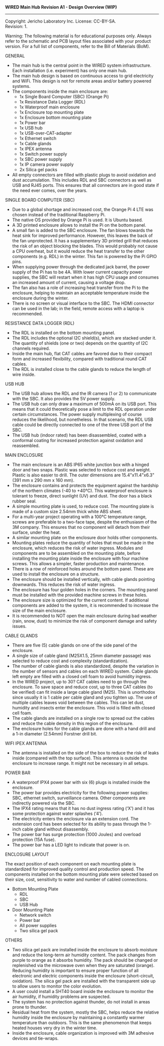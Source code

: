 **WIRED Main Hub Revision A1 - Design Overview (WIP)**  
***********
Copyright: Jericho Laboratory Inc. License: CC-BY-SA.  
Revision: 1.  

Warning: The following material is for educational purposes only. Always refer to the schematic and PCB layout files associated with your product version. For a full list of components, refer to the Bill of Materials (BoM).

GENERAL

- The main hub is the central point in the WIRED system infrastructure. Each installation (i.e. experiment) has only one main hub.
- The main hub design is based on continuous access to grid electricity and WiFi. This design is not for remote areas and/or battery powered systems.
- The components inside the main enclosure are:
  - 1x Single Board Computer (SBC) (Orange Pi)
  - 1x Resistance Data Logger (RDL)
  - 1x Waterproof main enclosure
  - 1x Enclosure top mounting plate
  - 1x Enclosure bottom mounting plate
  - 1x Power bar
  - 1x USB hub
  - 1x USB-over-CAT-adapter
  - 1x Ethernet switch
  - 1x Cable glands
  - 1x IPEX antenna
  - 1x Switch power supply
  - 1x SBC power supply
  - 1x IP camera power supply
  - 2x Silica gel packs
- All empty connectors are filled with plastic plugs to avoid oxidation and dust accumulation. This includes RDL and SBC connectors as well as USB and RJ45 ports. This ensures that all connectors are in good state if the need ever comes, over the years.

SINGLE BOARD COMPUTER (SBC)

- Due to a global shortage and increased cost, the Orange Pi 4 LTE was chosen instead of the traditional Raspberry Pi.
- The native OS provided by Orange Pi is used. It is Ubuntu based.
- A 3D printed enclosure allows to install the Pi on the bottom panel.
- A small fan is added to the SBC enclosure. The fan blows towards the heat sink for improved performance. However, this leaves the back of the fan unprotected. It has a supplementary 3D printed grill that reduces the risk of an object blocking the blades. This would probably not cause a CPU overheat, but it would reduce the heat transfer to the other components (e.g. RDL) in the winter. This fan is powered by the Pi GPIO pins.
- When supplying power through the dedicated jack barrel, the power supply of the Pi has to be 4A. With lower current capacity power supplies, the SBC will restart when it has high CPU usage and consumes an increased amount of current, causing a voltage drop.
- The fan also has a role of increasing heat transfer from the Pi to the enclosure, helping to maintain an acceptable temperature inside the enclosure during the winter.
- There is no screen or visual interface to the SBC. The HDMI connector can be used in the lab; in the field, remote access with a laptop is recommended.

RESISTANCE DATA LOGGER (RDL)

- The RDL is installed on the bottom mounting panel.
- The RDL includes the optional I2C shield(s), which are stacked under it. The quantity of shields (one or two) depends on the quantity of I2C channels required.
- Inside the main hub, flat CAT cables are favored due to their compact form and increased flexibility, compared with traditional round CAT cables.
- The RDL is installed close to the cable glands to reduce the length of wire inside.

USB HUB

- The USB hub allows the RDL and the IR camera (1 or 2) to communicate with the SBC. It also provides the 5V power supply.
- The USB hub can only draw a maximum of 500mA on its USB port. This means that it could theoretically pose a limit to the RDL operation under certain circumstances. The power supply multiplexing of course reduces the likelihood, but nonetheless. In that scenario, the RDL USB cable could be directly connected to one of the three USB port of the SBC.
- The USB hub (indoor rated) has been disassembled, coated with a conformal coating for increased protection against oxidation and reassembled.

MAIN ENCLOSURE

- The main enclosure is an ABS IP65 white junction box with a hinged door and two snaps. Plastic was selected to reduce cost and weight. Plastic is also easier to drill. The outer dimensions are 15.4"x11.4"x6.3" (391 mm x 290 mm x 160 mm).
- The enclosure contains and protects the equipment against the hardship of the northern climates (-40 to +40°C). This waterproof enclosure is tolerant to freeze, direct sunlight (UV) and dust. The door has a black rubber seal.
- A simple mounting plate is used, to reduce cost. The mounting plate is made of a custom size 2.54mm thick white ABS sheet.
- For a multi-year project operating with a 100°C temperature range, screws are preferable to a two-face tape, despite the enthusiasm of the 3M company. This ensures that no component will detach from their surface, under the heat.
- A similar mounting plate on the enclosure door holds other components.
- Mounting plates reduce the quantity of holes that must be made in the enclosure, which reduces the risk of water ingress. Modules and components are to be assembled on the mounting plate, before installing the mounting plate inside the enclosure with four machine screws. This allows a simpler, faster production and maintenance.
- There is a row of reinforced holes around the bottom panel. These are used to install the enclosure on a structure.
- The enclosure should be installed vertically, with cable glands pointing downwards. This reduces the risk of water ingress.
- The enclosure has four golden holes in the corners. The mounting panel must be installed with the provided machine screws in these holes.
- The enclosure size is optimized for the current content. If additional components are added to the system, it is recommended to increase the size of the main enclosure.
- It is recommended to NOT open the main enclosure during bad weather (rain, snow, dust) to minimize the risk of component damage and safety issues.

CABLE GLANDS

- There are five (5) cable glands on one of the side panel of the enclosure.
- A single size of cable gland (M25X1.5, 25mm diameter passage) was selected to reduce cost and complexity (standardization).
- The number of cable glands is also standardized, despite the variation in the number of sensors and cables on each WIRED system. Cable glands left empty are filled with a closed cell foam to avoid humidity ingress.
- In the WIRED project, up to 30? CAT cables need to go through the enclosure. To save space and reduce cost, up to three CAT cables (to be verified) can fit inside a large cable gland (M25). This is unorthodox since usually it is 1 cable per cable gland and you tighten up. The use of multiple cables leaves void between the cables. This can let dust, humidity and insects enter the enclosure. This void is filled with closed cell foam.
- The cable glands are installed on a single row to spread out the cables and reduce the cable density in this region of the enclosure.
- The enclosure holes for the cable glands are done with a hand drill and a 1-in diameter (2.54mm) Forstner drill bit.

WIFI IPEX ANTENNA

- The antenna is installed on the side of the box to reduce the risk of leaks inside (compared with the top surface). This antenna is outside the enclosure to increase range. It might not be necessary in all setups.

POWER BAR

- A waterproof IPX4 power bar with six (6) plugs is installed inside the enclosure.
- The power bar provides electricity for the following power supplies: SBC, ethernet switch, surveillance camera. Other components are indirectly powered via the SBC.
- The IPX4 rating means that it has no dust ingress rating (‘X’) and it has some protection against water splashes (‘4’).
- The electricity enters the enclosure via an extension cord. The extension cord has been selected for its ability to pass through the 1-inch cable gland without disassembly.
- The power bar has surge protection (1000 Joules) and overload protection (15A fuse).
- The power bar has a LED light to indicate that power is on.

ENCLOSURE LAYOUT

The exact position of each component on each mounting plate is standardized for improved quality control and production speed. The components installed on the bottom mounting plate were selected based on their size, cost, sensitivity to water and number of cabled connections.

- Bottom Mounting Plate
  - RDL
  - SBC
  - USB Hub
- Door Mounting Plate
  - Network switch
  - Power bar
  - All power supplies
  - Two silica gel pack

OTHERS

- Two silica gel pack are installed inside the enclosure to absorb moisture and reduce the long-term air humidity content. The pack changes from purple to orange as it absorbs humidity. The pack should be changed or replenished via the microwave oven when they are saturated (orange). Reducing humidity is important to ensure proper function of all electronic and electric components inside the enclosure (short-circuit, oxidation). The silica gel pack are installed with the transparent side up to allow users to monitor the color evolution.
- A user could install a SHT40 board inside the enclosure to monitor the air humidity, if humidity problems are suspected.
- The system has no protection against thunder, do not install in areas prone to thunder.
- Residual heat from the system, mostly the SBC, helps reduce the relative humidity inside the enclosure by maintaining a constantly warmer temperature than outdoors. This is the same phenomenon that keeps heated houses very dry in the winter time.
- Inside the enclosure, cable organization is improved with 3M adhesive devices and tie-wraps.
